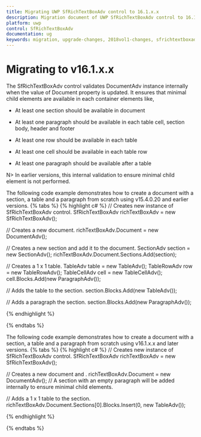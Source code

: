 ```yaml
---
title: Migrating UWP SfRichTextBoxAdv control to 16.1.x.x
description: Migration document of UWP SfRichTextBoxAdv control to 16.1.x.x
platform: uwp
control: SfRichTextBoxAdv
documentation: ug
keywords: migration, upgrade-changes, 2018vol1-changes, sfrichtextboxadv
---
```

# Migrating to v16.1.x.x

The SfRichTextBoxAdv control validates DocumentAdv instance internally when the value of Document property is updated. It ensures that minimal child elements are available in each container elements like,

* At least one section should be available in document

* At least one paragraph should be available in each table cell, section body, header and footer

* At least one row should be available in each table

* At least one cell should be available in each table row

* At least one paragraph should be available after a table 

N> In earlier versions, this internal validation to ensure minimal child element is not performed.

The following code example demonstrates how to create a document with a section, a table and a paragraph from scratch using v15.4.0.20 and earlier versions.
{% tabs %}
{% highlight c# %}
// Creates new instance of SfRichTextBoxAdv control.
SfRichTextBoxAdv richTextBoxAdv = new SfRichTextBoxAdv();

// Creates a new document.
richTextBoxAdv.Document = new DocumentAdv();

// Creates a new section and add it to the document.
SectionAdv section = new SectionAdv();
richTextBoxAdv.Document.Sections.Add(section);

// Creates a 1 x 1 table.
TableAdv table = new TableAdv();
TableRowAdv row = new TableRowAdv();
TableCellAdv cell = new TableCellAdv();
cell.Blocks.Add(new ParagraphAdv());

// Adds the table to the section.
section.Blocks.Add(new TableAdv());

// Adds a paragraph the section.
section.Blocks.Add(new ParagraphAdv());

{% endhighlight %}

{% endtabs %}

The following code example demonstrates how to create a document with a section, a table and a paragraph from scratch using v16.1.x.x and later versions.
{% tabs %}
{% highlight c# %}
// Creates new instance of SfRichTextBoxAdv control.
SfRichTextBoxAdv richTextBoxAdv = new SfRichTextBoxAdv();

// Creates a new document and .
richTextBoxAdv.Document = new DocumentAdv();
// A section with an empty paragraph will be added internally to ensure minimal child elements.

// Adds a 1 x 1 table to the section.
richTextBoxAdv.Document.Sections[0].Blocks.Insert(0, new TableAdv());

{% endhighlight %}

{% endtabs %}

